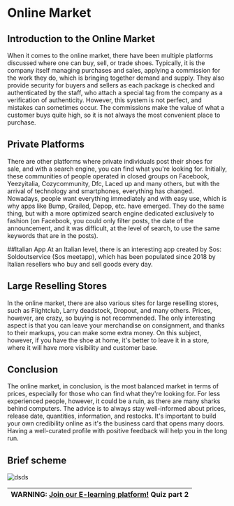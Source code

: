 # Online Market

## Introduction to the Online Market
When it comes to the online market, there have been multiple platforms discussed where one can buy, sell, or trade shoes. Typically, it is the company itself managing purchases and sales, applying a commission for the work they do, which is bringing together demand and supply. They also provide security for buyers and sellers as each package is checked and authenticated by the staff, who attach a special tag from the company as a verification of authenticity. However, this system is not perfect, and mistakes can sometimes occur. The commissions make the value of what a customer buys quite high, so it is not always the most convenient place to purchase.

## Private Platforms
There are other platforms where private individuals post their shoes for sale, and with a search engine, you can find what you're looking for. Initially, these communities of people operated in closed groups on Facebook, Yeezyitalia, Cozycommunity, Dfc, Laced up and many others, but with the arrival of technology and smartphones, everything has changed. Nowadays, people want everything immediately and with easy use, which is why apps like Bump, Grailed, Depop, etc. have emerged. They do the same thing, but with a more optimized search engine dedicated exclusively to fashion (on Facebook, you could only filter posts, the date of the announcement, and it was difficult, at the level of search, to use the same keywords that are in the posts).

##Italian App
At an Italian level, there is an interesting app created by Sos: Soldoutservice (Sos meetapp), which has been populated since 2018 by Italian resellers who buy and sell goods every day.

## Large Reselling Stores
In the online market, there are also various sites for large reselling stores, such as Flightclub, Larry deadstock, Dropout, and many others. Prices, however, are crazy, so buying is not recommended. The only interesting aspect is that you can leave your merchandise on consignment, and thanks to their markups, you can make some extra money. On this subject, however, if you have the shoe at home, it's better to leave it in a store, where it will have more visibility and customer base.

## Conclusion
The online market, in conclusion, is the most balanced market in terms of prices, especially for those who can find what they're looking for. For less experienced people, however, it could be a ruin, as there are many sharks behind computers. The advice is to always stay well-informed about prices, release date, quantities, information, and restocks. It's important to build your own credibility online as it's the business card that opens many doors. Having a well-curated profile with positive feedback will help you in the long run.

## Brief scheme
![dsds](https://mermaid.ink/img/pako:eNpNULlug0AQ_ZXRVIlk_wBFJIMdpUgky5RAMdodw8p7oD0KBPx7Fmg81WjeoTdvRuEkY4G9p3GA30drIc-leXAkpdl3cD5_LXUSgkN4Jq0nuCcvBgosFyg_fpyWyvZwJ-XD56EuNw1UczU4FxicZTDkXxzXA692z1vybmSyC1ybOjrPoXuHq0FZDrzArSmTfkGZppzmnXEx7JXYDL6bytmgemvYRtjNOjxhxg0pmb-bN12LcWDDLRZ5lTlQi61dM49SdPVkBRbRJz5hGiVFvirKpRgsnqRDvrJU2fjvqGtvbf0HNl9ppw?type=png)

| WARNING: <a href="http://localhost:8080/2/quiz" target="_blank">Join our E-learning platform!</a> Quiz part 2 |
| --- |